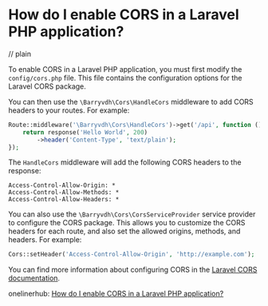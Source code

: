 # How do I enable CORS in a Laravel PHP application?
// plain

To enable CORS in a Laravel PHP application, you must first modify the `config/cors.php` file. This file contains the configuration options for the Laravel CORS package.

You can then use the `\Barryvdh\Cors\HandleCors` middleware to add CORS headers to your routes. For example:

```php
Route::middleware('\Barryvdh\Cors\HandleCors')->get('/api', function () {
    return response('Hello World', 200)
        ->header('Content-Type', 'text/plain');
});
```

The `HandleCors` middleware will add the following CORS headers to the response:

```
Access-Control-Allow-Origin: *
Access-Control-Allow-Methods: *
Access-Control-Allow-Headers: *
```

You can also use the `\Barryvdh\Cors\CorsServiceProvider` service provider to configure the CORS package. This allows you to customize the CORS headers for each route, and also set the allowed origins, methods, and headers. For example:

```php
Cors::setHeader('Access-Control-Allow-Origin', 'http://example.com');
```

You can find more information about configuring CORS in the [Laravel CORS documentation](https://github.com/barryvdh/laravel-cors).

onelinerhub: [How do I enable CORS in a Laravel PHP application?](https://onelinerhub.com/php-laravel/how-do-i-enable-cors-in-a-laravel-php-application)
